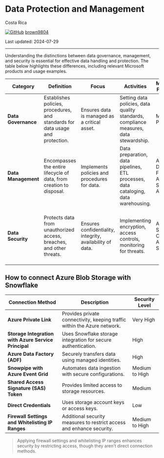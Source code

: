 # Data Protection and Management

Costa Rica

[![GitHub](https://img.shields.io/badge/--181717?logo=github&logoColor=ffffff)](https://github.com/)
[brown9804](https://github.com/brown9804)

Last updated: 2024-07-29

----------

Understanding the distinctions between data governance, management, and security is essential for effective data handling and protection. The table below highlights these differences, including relevant Microsoft products and usage examples. 

| **Category**       | **Definition**                                                                 | **Focus**                                      | **Activities**                                                                 | **Microsoft Products**                          | **Examples of Use**                                                                 |
|--------------------|--------------------------------------------------------------------------------|------------------------------------------------|--------------------------------------------------------------------------------|------------------------------------------------|-------------------------------------------------------------------------------------|
| **Data Governance**| Establishes policies, procedures, and standards for data usage and protection. | Ensures data is managed as a critical asset.   | Setting data policies, data quality standards, compliance measures, data stewardship. | Microsoft Purview                              | Defining data policies for compliance with GDPR, managing data lineage.             |
| **Data Management**| Encompasses the entire lifecycle of data, from creation to disposal.           | Implements policies and procedures for data.   | Data preparation, data pipelines, ETL processes, data cataloging, data warehousing.  | Azure Data Factory, Azure Synapse Analytics    | Building data pipelines for ETL, managing a data warehouse for business analytics.  |
| **Data Security**  | Protects data from unauthorized access, breaches, and other threats.           | Ensures confidentiality, integrity, availability of data. | Implementing encryption, access controls, monitoring for threats.                   | Azure Security Center, Azure Sentinel          | Encrypting sensitive data, monitoring for security breaches, setting access controls.|

## How to connect Azure Blob Storage with Snowflake

| Connection Method                                | Description                                                                 | Security Level       |
|--------------------------------------------------|-----------------------------------------------------------------------------|----------------------|
| **Azure Private Link**                           | Provides private connectivity, keeping traffic within the Azure network.    | Very High            |
| **Storage Integration with Azure Service Principal** | Uses Snowflake storage integration for secure authentication.               | High                 |
| **Azure Data Factory (ADF)**                     | Securely transfers data using managed identities.                           | High                 |
| **Snowpipe with Azure Event Grid**               | Automates data ingestion with secure configurations.                        | Medium to High       |
| **Shared Access Signature (SAS) Token**          | Provides limited access to storage resources.                               | Medium               |
| **Direct Credentials**                           | Uses storage account keys or access keys.                                   | Low                  |
| **Firewall Settings and Whitelisting IP Ranges** | Additional security measures to restrict access and enhance security.       | Medium to High       |

> Applying firewall settings and whitelisting IP ranges enhances security by restricting access, though they aren't direct connection methods.


